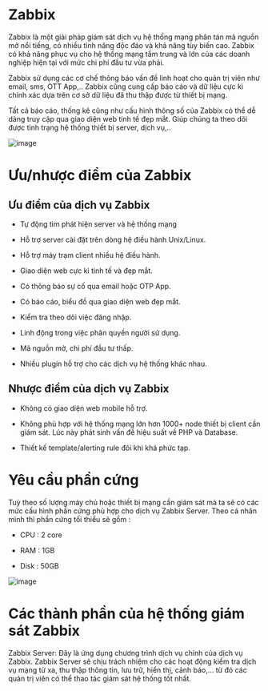 # Zabbix

Zabbix là một giải pháp giám sát dịch vụ hệ thống mạng phân tán mã nguồn mở nổi tiếng, có nhiều tính năng độc đáo và khả năng tùy biến cao. Zabbix có khả năng phục vụ cho hệ thống mạng tầm trung và lớn của các doanh nghiệp hiện tại với mức chi phí đầu tư vừa phải.

Zabbix sử dụng các cơ chế thông báo vấn đề linh hoạt cho quản trị viên như email, sms, OTT App,.. Zabbix cũng cung cấp báo cáo và dữ liệu cực kì chính xác dựa trên cơ sở dữ liệu đã thu thập được từ thiết bị mạng.

Tất cả báo cáo, thống kê cũng như cấu hình thông số của Zabbix có thể dễ dàng truy cập qua giao diện web tinh tế đẹp mắt. Giúp chúng ta theo dõi được tình trạng hệ thống thiết bị server, dịch vụ,..

![image](https://user-images.githubusercontent.com/111721629/194452885-1d90c835-1120-40ac-b777-e003d45b6fa4.png)

# Ưu/nhược điểm của Zabbix

## Ưu điểm của dịch vụ Zabbix

- Tự động tìm phát hiện server và hệ thống mạng

- Hỗ trợ server cài đặt trên dòng hệ điều hành Unix/Linux.

- Hỗ trợ máy trạm client nhiều hệ điều hành.

- Giao diện web cực kì tinh tế và đẹp mắt.

- Có thông báo sự cố qua email hoặc OTP App.

- Có báo cáo, biểu đồ qua giao diện web đẹp mắt.

- Kiểm tra theo dõi việc đăng nhập.

- Linh động trong việc phân quyền người sử dụng.

- Mã nguồn mở, chi phí đầu tư thấp.

- Nhiều plugin hỗ trợ cho các dịch vụ hệ thống khác nhau.


## Nhược điểm của dịch vụ Zabbix

- Không có giao diện web mobile hỗ trợ.

- Không phù hợp với hệ thống mạng lớn hơn 1000+ node thiết bị client cần giám sát. Lúc này phát sinh vấn đề hiệu suất về PHP và Database.

- Thiết kế template/alerting rule đôi khi khá phức tạp.

# Yêu cầu phần cứng

Tuỳ theo số lượng máy chủ hoặc thiết bị mạng cần giám sát mà ta sẽ có các mức cấu hình phần cứng phù hợp cho dịch vụ Zabbix Server. Theo cá nhân mình thì phần cứng tối thiểu sẽ gồm :

- CPU : 2 core

- RAM : 1GB

- Disk : 50GB

![image](https://user-images.githubusercontent.com/111721629/194453418-2657b59e-9d69-4f5b-926a-f541d8559a57.png)

# Các thành phần của hệ thống giám sát Zabbix

Zabbix Server: Đây là ứng dụng chương trình dịch vụ chính của dịch vụ Zabbix. Zabbix Server sẽ chịu trách nhiệm cho các hoạt động kiểm tra dịch vụ mạng từ xa, thu thập thông tin, lưu trữ, hiển thị, cảnh báo,… từ đó các quản trị viên có thể thao tác giám sát hệ thống tốt nhất.
